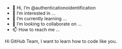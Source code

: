 - 👋 Hi, I’m @authenticationoidentification
- 👀 I’m interested in ...
- 🌱 I’m currently learning ...
- 💞️ I’m looking to collaborate on ...
- 📫 How to reach me ...


Hi GitHub Team, I want to learn how to code like you.

